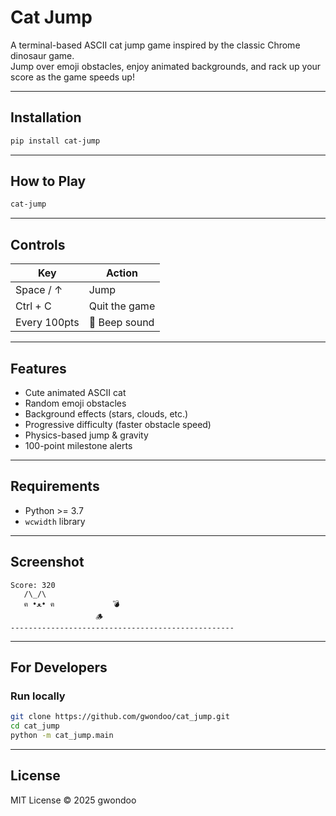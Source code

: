 # Cat Jump

A terminal-based ASCII cat jump game inspired by the classic Chrome dinosaur game.  
Jump over emoji obstacles, enjoy animated backgrounds, and rack up your score as the game speeds up!

---

## Installation

```bash
pip install cat-jump
```

---

## How to Play

```bash
cat-jump
```

---

## Controls

| Key         | Action         |
|-------------|----------------|
| Space / ↑   | Jump           |
| Ctrl + C    | Quit the game  |
| Every 100pts| 🔔 Beep sound  |

---

## Features

- Cute animated ASCII cat
- Random emoji obstacles
- Background effects (stars, clouds, etc.)
- Progressive difficulty (faster obstacle speed)
- Physics-based jump & gravity
- 100-point milestone alerts

---

## Requirements

- Python >= 3.7
- `wcwidth` library

---

## Screenshot

```
Score: 320
   /\_/\
   ฅ •ﻌ• ฅ             💣          
                   🪵     
--------------------------------------------------
```

---

## For Developers

### Run locally

```bash
git clone https://github.com/gwondoo/cat_jump.git
cd cat_jump
python -m cat_jump.main
```

---

## License

MIT License © 2025 gwondoo